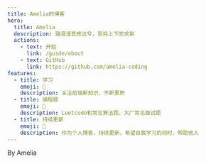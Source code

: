 ```yaml
---
title: Amelia的博客
hero:
  title: Amelia
  description: 路漫漫其修远兮，吾将上下而求索
  actions:
    - text: 开始
      link: /guide/about
    - text: GitHub
      link: https://github.com/amelia-coding
features:
  - title: 学习
    emoji: 💎
    description: 关注前端新知识，不断累积
  - title: 编程题
    emoji: 🌈
    description: Leetcode和常见算法题，大厂常见面试题
  - title: 持续更新
    emoji: 🚀
    description: 作为个人博客，持续更新，希望自我学习的同时，帮助他人
---
```


By Amelia
